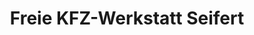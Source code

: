 ---
title: "Freie KFZ-Werkstatt Seifert"
url: /olbernhau/freie-kfz-werkstatt-seifert/
shop: Autowerkstatt
---